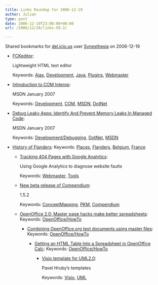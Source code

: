 ```yaml
---
title: Links Roundup for 2006-12-19
author: Julian
type: post
date: 2006-12-19T23:00:00+00:00
url: /2006/12/20/links-59-2/

---
```

Shared bookmarks for [del.icio.us][1] user  [Synesthesia][2] on 2006-12-19

  * [FCKeditor][3]:
  
    Lightweight HTML text editor
  
    Keywords: [Ajax][4], [Development][5], [Java][6], [Plugins][7], [Webmaster][8]
  * [Introduction to COM Interop][9]:
  
    MSDN January 2007
  
    Keywords: [Development][5], [COM][10], [MSDN][11], [DotNet][12]
  * [Debug Leaky Apps: Identify And Prevent Memory Leaks In Managed Code][13]:
  
    MSDN January 2007
  
    Keywords: [Development/Debugging][14], [DotNet][12], [MSDN][11]
  * [History of Flanders][15]: 
    Keywords: [Places][16], [Flanders][17], [Belgium][18], [France][19]</li> 
    
      * [Tracking 404 Pages with Google Analytics][20]:
  
        Using Google Analytics to diagnose website faults
  
        Keywords: [Webmaster][8], [Tools][21]
      * [New beta release of Compendium][22]:
  
        1.5.2
  
        Keywords: [ConceptMapping][23], [PKM][24], [Compendium][25]
      * [OpenOffice 2.0: Master page hacks make better spreadsheets][26]: 
        Keywords: [OpenOffice/HowTo][27]</li> 
        
          * [Combining OpenOffice.org text documents using master files][28]: 
            Keywords: [OpenOffice/HowTo][27]</li> 
            
              * [Getting an HTML Table Into a Spreadsheet in OpenOffice Calc][29]: 
                Keywords: [OpenOffice/HowTo][27]</li> 
                
                  * [Visio template for UML2.0][30]:
  
                    Pavel Hruby&#8217;s templates
  
                    Keywords: [Visio][31], [UML][32]</ul>

 [1]: https://del.icio.us/
 [2]: https://del.icio.us/synesthesia
 [3]: https://www.fckeditor.net/ "https://www.fckeditor.net/"
 [4]: https://del.icio.us/synesthesia/Ajax
 [5]: https://del.icio.us/synesthesia/Development
 [6]: https://del.icio.us/synesthesia/Java
 [7]: https://del.icio.us/synesthesia/Plugins
 [8]: https://del.icio.us/synesthesia/Webmaster
 [9]: https://msdn.microsoft.com/msdnmag/issues/07/01/CLRInsideOut/Default.aspx?loc=null "https://msdn.microsoft.com/msdnmag/issues/07/01/CLRInsideOut/Default.aspx?loc=null"
 [10]: https://del.icio.us/synesthesia/COM
 [11]: https://del.icio.us/synesthesia/MSDN
 [12]: https://del.icio.us/synesthesia/DotNet
 [13]: https://msdn.microsoft.com/msdnmag/issues/07/01/ManagedLeaks/default.aspx?print=true&loc=null "https://msdn.microsoft.com/msdnmag/issues/07/01/ManagedLeaks/default.aspx?print=true&loc=null"
 [14]: https://del.icio.us/synesthesia/Development/Debugging
 [15]: https://www.theotherside.co.uk/tm-heritage/background/flanders.htm "https://www.theotherside.co.uk/tm-heritage/background/flanders.htm"
 [16]: https://del.icio.us/synesthesia/Places
 [17]: https://del.icio.us/synesthesia/Flanders
 [18]: https://del.icio.us/synesthesia/Belgium
 [19]: https://del.icio.us/synesthesia/France
 [20]: https://analytics.blogspot.com/2006/09/tip-tracking-404-pages.html "https://analytics.blogspot.com/2006/09/tip-tracking-404-pages.html"
 [21]: https://del.icio.us/synesthesia/Tools
 [22]: https://www.compendiuminstitute.com/download/download.htm "https://www.compendiuminstitute.com/download/download.htm"
 [23]: https://del.icio.us/synesthesia/ConceptMapping
 [24]: https://del.icio.us/synesthesia/PKM
 [25]: https://del.icio.us/synesthesia/Compendium
 [26]: https://searchopensource.techtarget.com/tip/0,289483,sid39_gci1230768,00.html "https://searchopensource.techtarget.com/tip/0,289483,sid39_gci1230768,00.html"
 [27]: https://del.icio.us/synesthesia/OpenOffice/HowTo
 [28]: https://searchopensource.techtarget.com/tip/0,289483,sid39_gci1230368,00.html "https://searchopensource.techtarget.com/tip/0,289483,sid39_gci1230368,00.html"
 [29]: https://openoffice.blogs.com/openoffice/2006/12/getting_an_html.html "https://openoffice.blogs.com/openoffice/2006/12/getting_an_html.html"
 [30]: https://www.softwarestencils.com/uml/index.html "https://www.softwarestencils.com/uml/index.html"
 [31]: https://del.icio.us/synesthesia/Visio
 [32]: https://del.icio.us/synesthesia/UML